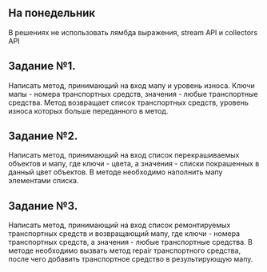 ## На понедельник
В решениях не использовать лямбда выражения, stream API и collectors API

## Задание №1.

Написать метод, принимающий на вход мапу и уровень износа. Ключи мапы - номера транспортных средств, значения - любые
транспортные средства. Метод возвращает список транспортных средств, уровень износа которых больше переданного в метод.

## Задание №2.

Написать метод, принимающий на вход список перекрашиваемых объектов и мапу, где ключи - цвета, а значения - списки
покрашенных в данный цвет объектов. В методе необходимо наполнить мапу элементами списка.

## Задание №3.

Написать метод, принимающий на вход список ремонтируемых транспортных средств и возвращающий мапу, где ключи - номера
транспортных средств, а значения - любые транспортные средства. В методе необходимо вызвать метод repair транспортного
средства, после чего добавить транспортное средство в результирующую мапу.